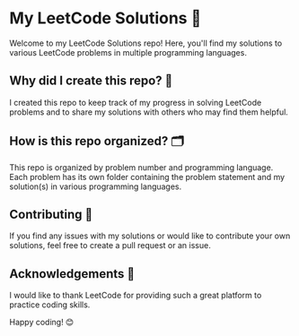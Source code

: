 My LeetCode Solutions 🧩
========================

Welcome to my LeetCode Solutions repo! Here, you'll find my solutions to various LeetCode problems in multiple programming languages.

Why did I create this repo? 🤔
------------------------------

I created this repo to keep track of my progress in solving LeetCode problems and to share my solutions with others who may find them helpful.

How is this repo organized? 🗂️
-------------------------------

This repo is organized by problem number and programming language. Each problem has its own folder containing the problem statement and my solution(s) in various programming languages.

Contributing 🤝
---------------

If you find any issues with my solutions or would like to contribute your own solutions, feel free to create a pull request or an issue.

Acknowledgements 🙏
-------------------

I would like to thank LeetCode for providing such a great platform to practice coding skills.

Happy coding! 😊
